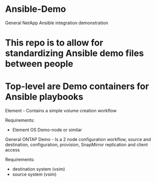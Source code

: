 # Ansible-Demo
 General NetApp Ansible integration demonstration

# This repo is to allow for standardizing Ansible demo files between people

# Top-level are Demo containers for Ansible playbooks
Element - Contains a simple volume creation workflow

Requirements:
- Element OS Demo-node or similar

General ONTAP Demo - Is a 2 node configuration workflow, source and destination, configuration, provision, SnapMirror replication and client access

Requirements:
- destination system (vsim)
- source system (vsim)
